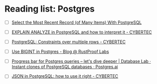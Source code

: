 # Reading list: Postgres

- [ ] [Select the Most Recent Record (of Many Items) With PostgreSQL](https://www.timescale.com/blog/select-the-most-recent-record-of-many-items-with-postgresql/)

- [ ] [EXPLAIN ANALYZE in PostgreSQL and how to interpret it - CYBERTEC](https://www.cybertec-postgresql.com/en/how-to-interpret-postgresql-explain-analyze-output/)

- [ ] [PostgreSQL: Constraints over multiple rows - CYBERTEC](https://www.cybertec-postgresql.com/en/postgresql-constraints-over-multiple-rows/)

- [ ] [Use BIGINT in Postgres - Blog @ RustProof Labs](https://blog.rustprooflabs.com/2021/06/postgres-bigint-by-default)

- [ ] [Progress bar for Postgres queries – let's dive deeper | Database Lab · Instant clones of PostgreSQL databases · Postgres.ai](https://postgres.ai/blog/20220114-progress-bar-for-postgres-queries-lets-dive-deeper)

- [ ] [JSON in PostgreSQL: how to use it right - CYBERTEC](https://www.cybertec-postgresql.com/en/json-postgresql-how-to-use-it-right/)

